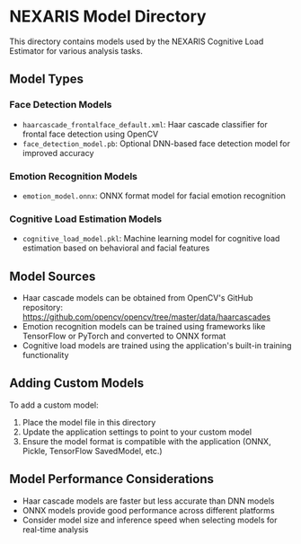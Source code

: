 # NEXARIS Model Directory

This directory contains models used by the NEXARIS Cognitive Load Estimator for various analysis tasks.

## Model Types

### Face Detection Models

- `haarcascade_frontalface_default.xml`: Haar cascade classifier for frontal face detection using OpenCV
- `face_detection_model.pb`: Optional DNN-based face detection model for improved accuracy

### Emotion Recognition Models

- `emotion_model.onnx`: ONNX format model for facial emotion recognition

### Cognitive Load Estimation Models

- `cognitive_load_model.pkl`: Machine learning model for cognitive load estimation based on behavioral and facial features

## Model Sources

- Haar cascade models can be obtained from OpenCV's GitHub repository: https://github.com/opencv/opencv/tree/master/data/haarcascades
- Emotion recognition models can be trained using frameworks like TensorFlow or PyTorch and converted to ONNX format
- Cognitive load models are trained using the application's built-in training functionality

## Adding Custom Models

To add a custom model:

1. Place the model file in this directory
2. Update the application settings to point to your custom model
3. Ensure the model format is compatible with the application (ONNX, Pickle, TensorFlow SavedModel, etc.)

## Model Performance Considerations

- Haar cascade models are faster but less accurate than DNN models
- ONNX models provide good performance across different platforms
- Consider model size and inference speed when selecting models for real-time analysis